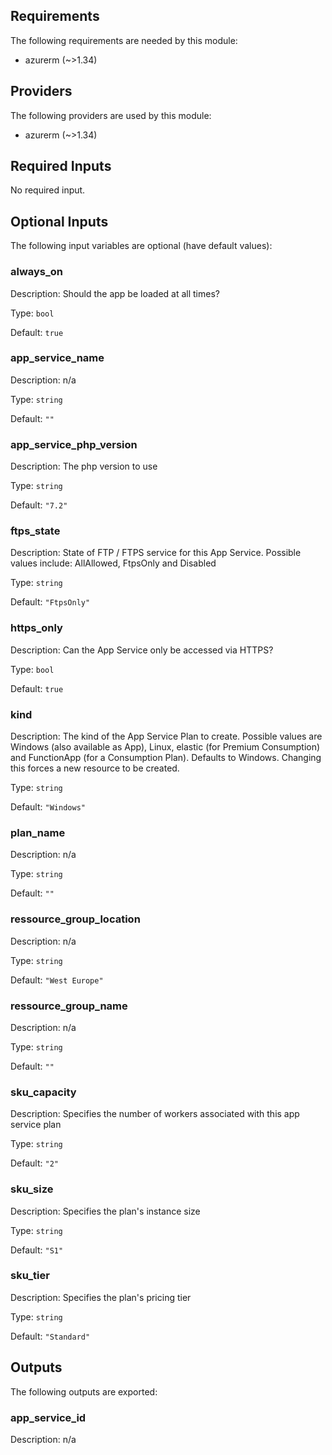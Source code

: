 ## Requirements

The following requirements are needed by this module:

- azurerm (~>1.34)

## Providers

The following providers are used by this module:

- azurerm (~>1.34)

## Required Inputs

No required input.

## Optional Inputs

The following input variables are optional (have default values):

### always\_on

Description:  Should the app be loaded at all times?

Type: `bool`

Default: `true`

### app\_service\_name

Description: n/a

Type: `string`

Default: `""`

### app\_service\_php\_version

Description: The php version to use

Type: `string`

Default: `"7.2"`

### ftps\_state

Description: State of FTP / FTPS service for this App Service. Possible values include: AllAllowed, FtpsOnly and Disabled

Type: `string`

Default: `"FtpsOnly"`

### https\_only

Description: Can the App Service only be accessed via HTTPS?

Type: `bool`

Default: `true`

### kind

Description: The kind of the App Service Plan to create. Possible values are Windows (also available as App), Linux, elastic (for Premium Consumption) and FunctionApp (for a Consumption Plan). Defaults to Windows. Changing this forces a new resource to be created.

Type: `string`

Default: `"Windows"`

### plan\_name

Description: n/a

Type: `string`

Default: `""`

### ressource\_group\_location

Description: n/a

Type: `string`

Default: `"West Europe"`

### ressource\_group\_name

Description: n/a

Type: `string`

Default: `""`

### sku\_capacity

Description: Specifies the number of workers associated with this app service plan

Type: `string`

Default: `"2"`

### sku\_size

Description: Specifies the plan's instance size

Type: `string`

Default: `"S1"`

### sku\_tier

Description: Specifies the plan's pricing tier

Type: `string`

Default: `"Standard"`

## Outputs

The following outputs are exported:

### app\_service\_id

Description: n/a


